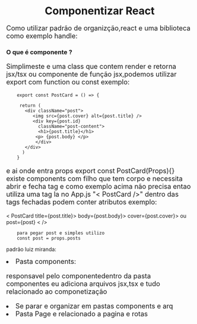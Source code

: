 <h1 align="center"> Componentizar React </h1>

<p style="font-size:18px;">
 Como utilizar padrão de organizção,react e uma  biblioteca como exemplo handle:
 
<h3> O que é componente ? </h3>

<p style="font-size:18px;">
Simplimeste e uma class que contem render e retorna jsx/tsx ou componente de
 função jsx,podemos utilizar export com function ou const exemplo: 

        export const PostCard = () => {

         return (
           <div className="post">
              <img src={post.cover} alt={post.title} />
              <div key={post.id}
                className="post-content">
                <h1>{post.title}</h1>
               <p> {post.body} </p> 
               </div> 
           </div>
          )
        }


<p style="font-size:18px;"> e ai onde entra props export const PostCard(Props){} 
existe components  com filho que tem corpo e necessita abrir e fecha tag e como
exemplo acima não precisa entao utiliza uma tag la no App.js "< PostCard />"
dentro das tags fechadas podem conter atributos exemplo: 

 < PostCard 
   title={post.title}> 
   body={post.body}> 
   cover={post.cover}> 
   ou 
   post={post}
   < />

        para pegar post e simples utilizo 
        const post = props.posts

    
 padrão luiz miranda:
 </p>
 <li style="font-size:18px;"> Pasta components:
 <p style="font-size:18px;">
 responsavel pelo componentedentro da pasta componentes eu adiciona arquivos jsx,tsx e tudo relacionado ao componetização
</p>
 <li style="font-size:18px;"> Se parar e organizar em pastas components e arq
 <li style="font-size:18px;"> Pasta Page e relacionado a pagina e rotas